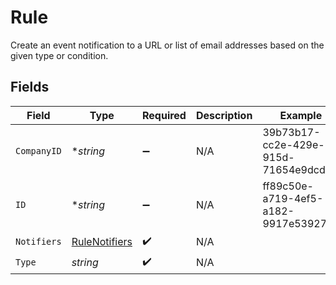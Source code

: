 # Rule

Create an event notification to a URL or list of email addresses based on the given type or condition.


## Fields

| Field                                                 | Type                                                  | Required                                              | Description                                           | Example                                               |
| ----------------------------------------------------- | ----------------------------------------------------- | ----------------------------------------------------- | ----------------------------------------------------- | ----------------------------------------------------- |
| `CompanyID`                                           | **string*                                             | :heavy_minus_sign:                                    | N/A                                                   | 39b73b17-cc2e-429e-915d-71654e9dcd1e                  |
| `ID`                                                  | **string*                                             | :heavy_minus_sign:                                    | N/A                                                   | ff89c50e-a719-4ef5-a182-9917e53927b6                  |
| `Notifiers`                                           | [RuleNotifiers](../../models/shared/rulenotifiers.md) | :heavy_check_mark:                                    | N/A                                                   |                                                       |
| `Type`                                                | *string*                                              | :heavy_check_mark:                                    | N/A                                                   |                                                       |